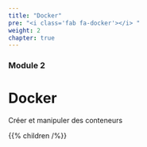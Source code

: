 ```yaml
---
title: "Docker"
pre: "<i class='fab fa-docker'></i> "
weight: 2
chapter: true
---
```


### Module 2

# Docker

Créer et manipuler des conteneurs

{{% children /%}}
